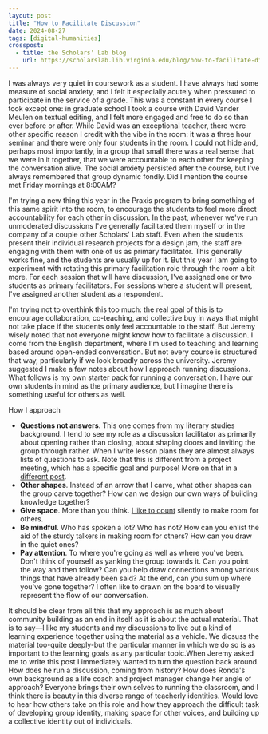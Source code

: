 ```yaml
---
layout: post
title: "How to Facilitate Discussion"
date: 2024-08-27
tags: [digital-humanities]
crosspost:
  - title: the Scholars' Lab blog
    url: https://scholarslab.lib.virginia.edu/blog/how-to-facilitate-discussion
---
```


I was always very quiet in coursework as a student. I have always had some measure of social anxiety, and I felt it especially acutely when pressured to participate in the service of a grade. This was a constant in every course I took except one: in graduate school I took a course with David Vander Meulen on textual editing, and I felt more engaged and free to do so than ever before or after. While David was an exceptional teacher, there were other specific reason I credit with the vibe in the room: it was a three hour seminar and there were only four students in the room. I could not hide and, perhaps most importantly, in a group that small there was a real sense that we were in it together, that we were accountable to each other for keeping the conversation alive. The social anxiety persisted after the course, but I've always remembered that group dynamic fondly. Did I mention the course met Friday mornings at 8:00AM? 

I'm trying a new thing this year in the Praxis program to bring something of this same spirit into the room, to encourage the students to feel more direct accountability for each other in discussion. In the past, whenever we've run unmoderated discussions I've generally facilitated them myself or in the company of a couple other Scholars' Lab staff. Even when the students present their individual research projects for a design jam, the staff are engaging with them with one of us as primary facilitator. This generally works fine, and the students are usually up for it. But this year I am going to experiment with rotating this primary facilitation role through the room a bit more. For each session that will have discussion, I've assigned one or two students as primary facilitators. For sessions where a student will present, I've assigned another student as a respondent. 

I'm trying not to overthink this too much: the real goal of this is to encourage collaboration, co-teaching, and collective buy in ways that might not take place if the students only feel accountable to the staff. But Jeremy wisely noted that not everyone might know how to facilitate a discussion. I come from the English department, where I'm used to teaching and learning based around open-ended conversation. But not every course is structured that way, particularly if we look broadly across the university. Jeremy suggested I make a few notes about how I approach running discussions. What follows is my own starter pack for running a conversation. I have our own students in mind as the primary audience, but I imagine there is something useful for others as well.

How I approach

* **Questions not answers**. This one comes from my literary studies background. I tend to see my role as a discussion facilitator as primarily about opening rather than closing, about shaping doors and inviting the group through rather. When I write lesson plans they are almost always lists of questions to ask. Note that this is different from a project meeting, which has a specific goal and purpose! More on that in a [different post](https://walshbr.com/blog/a-meeting-toolkit-for-new-facilitators/). 
* **Other shapes**. Instead of an arrow that I carve, what other shapes can the group carve together? How can we design our own ways of building knowledge together?
* **Give space**. More than you think. [I like to count](https://walshbr.com/blog/counting-to-seven/) silently to make room for others. 
* **Be mindful**. Who has spoken a lot? Who has not? How can you enlist the aid of the sturdy talkers in making room for others? How can you draw in the quiet ones?
* **Pay attention**. To where you're going as well as where you've been. Don't think of yourself as yanking the group towards it. Can you point the way and then follow? Can you help draw connections among various things that have already been said? At the end, can you sum up where you've gone together? I often like to drawn on the board to visually represent the flow of our conversation.

It should be clear from all this that my approach is as much about community building as an end in itself as it is about the actual material. That is to say—I like my students and my discussions to live out a kind of learning experience together using the material as a vehicle. We dicsuss the material too-quite deeply-but the particular manner in which we do so is as important to the learning goals as any particular topic.When Jeremy asked me to write this post I immediately wanted to turn the question back around. How does he run a discussion, coming from history? How does Ronda's own background as a life coach and project manager change her angle of approach? Everyone brings their own selves to running the classroom, and I think there is beauty in this diverse range of teacherly identities. Would love to hear how others take on this role and how they approach the difficult task of developing group identity, making space for other voices, and building up a collective identity out of individuals. 
